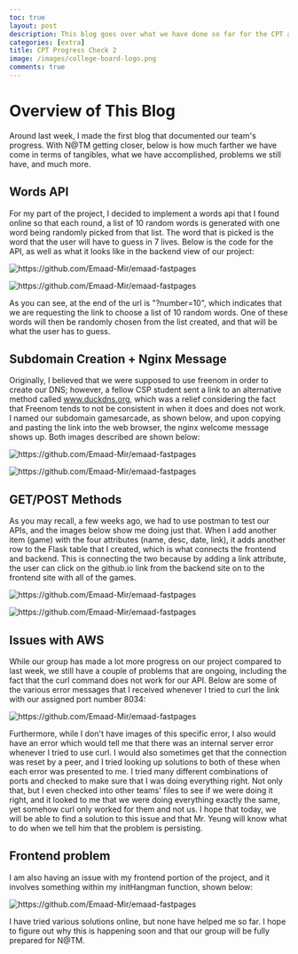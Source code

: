 ```yaml
---
toc: true
layout: post
description: This blog goes over what we have done so far for the CPT as well as the plans for the future (for N@TM tomorrow!)
categories: [extra]
title: CPT Progress Check 2
image: /images/college-board-logo.png
comments: true
---
```


# Overview of This Blog

Around last week, I made the first blog that documented our team's progress. With N@TM getting closer, below is how much farther we have come in terms of tangibles, what we have accomplished, problems we still have, and much more. 

## Words API

For my part of the project, I decided to implement a words api that I found online so that each round, a list of 10 random words is generated with one word being randomly picked from that list. The word that is picked is the word that the user will have to guess in 7 lives. Below is the code for the API, as well as what it looks like in the backend view of our project:

![]({{site.baseurl}}/images/codeforapi.png "https://github.com/Emaad-Mir/emaad-fastpages")

![]({{site.baseurl}}/images/wordgen.png "https://github.com/Emaad-Mir/emaad-fastpages")

As you can see, at the end of the url is "?number=10", which indicates that we are requesting the link to choose a list of 10 random words. One of these words will then be randomly chosen from the list created, and that will be what the user has to guess.

## Subdomain Creation + Nginx Message

Originally, I believed that we were supposed to use freenom in order to create our DNS; however, a fellow CSP student sent a link to an alternative method called www.duckdns.org, which was a relief considering the fact that Freenom tends to not be consistent in when it does and does not work. I named our subdomain gamesarcade, as shown below, and upon copying and pasting the link into the web browser, the nginx welcome message shows up. Both images described are shown below:

![]({{site.baseurl}}/images/nginx.png "https://github.com/Emaad-Mir/emaad-fastpages")

![]({{site.baseurl}}/images/duckdns.png "https://github.com/Emaad-Mir/emaad-fastpages")


## GET/POST Methods

As you may recall, a few weeks ago, we had to use postman to test our APIs, and the images below show me doing just that. When I add another item (game) with the four attributes (name, desc, date, link), it adds another row to the Flask table that I created, which is what connects the frontend and backend. This is connecting the two because by adding a link attribute, the user can click on the github.io link from the backend site on to the frontend site with all of the games. 

![]({{site.baseurl}}/images/postmanaddget.png "https://github.com/Emaad-Mir/emaad-fastpages")

![]({{site.baseurl}}/images/addingentrie.png "https://github.com/Emaad-Mir/emaad-fastpages")


## Issues with AWS

While our group has made a lot more progress on our project compared to last week, we still have a couple of problems that are ongoing, including the fact that the curl command does not work for our API. Below are some of the various error messages that I received whenever I tried to curl the link with our assigned port number 8034:

![]({{site.baseurl}}/images/curlerror.png "https://github.com/Emaad-Mir/emaad-fastpages")

Furthermore, while I don't have images of this specific error, I also would have an error which would tell me that there was an internal server error whenever I tried to use curl. I would also sometimes get that the connection was reset by a peer, and I tried looking up solutions to both of these when each error was presented to me. I tried many different combinations of ports and checked to make sure that I was doing everything right. Not only that, but I even checked into other teams' files to see if we were doing it right, and it looked to me that we were doing everything exactly the same, yet somehow curl only worked for them and not us. I hope that today, we will be able to find a solution to this issue and that Mr. Yeung will know what to do when we tell him that the problem is persisting. 


## Frontend problem 

I am also having an issue with my frontend portion of the project, and it involves something within my initHangman function, shown below:

![]({{site.baseurl}}/images/frontenderror.png "https://github.com/Emaad-Mir/emaad-fastpages")

I have tried various solutions online, but none have helped me so far. I hope to figure out why this is happening soon and that our group will be fully prepared for N@TM. 